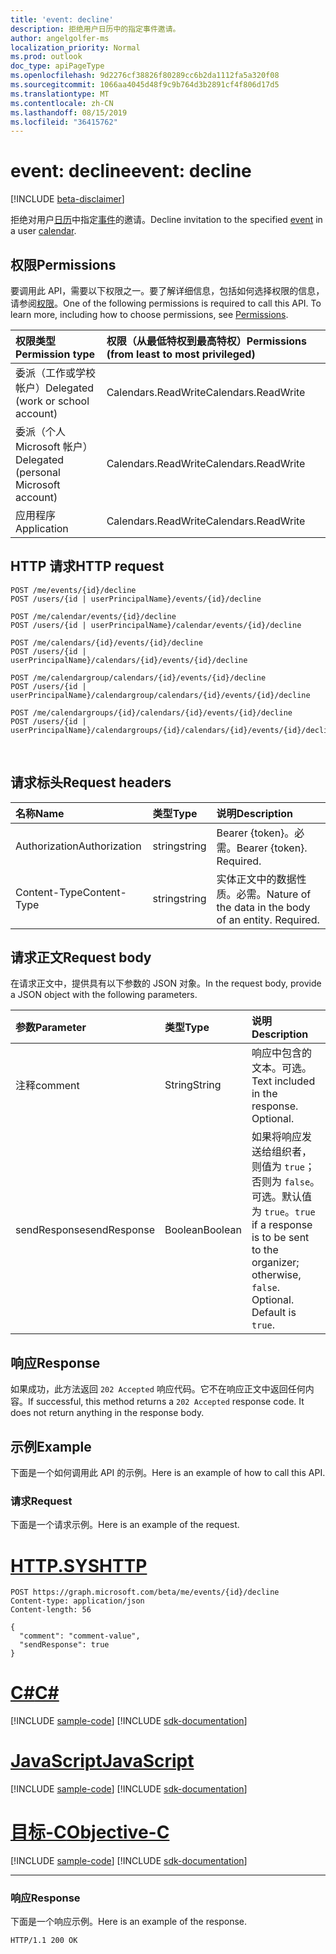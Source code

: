 ```yaml
---
title: 'event: decline'
description: 拒绝用户日历中的指定事件邀请。
author: angelgolfer-ms
localization_priority: Normal
ms.prod: outlook
doc_type: apiPageType
ms.openlocfilehash: 9d2276cf38826f80289cc6b2da1112fa5a320f08
ms.sourcegitcommit: 1066aa4045d48f9c9b764d3b2891cf4f806d17d5
ms.translationtype: MT
ms.contentlocale: zh-CN
ms.lasthandoff: 08/15/2019
ms.locfileid: "36415762"
---
```

# <a name="event-decline"></a><span data-ttu-id="987c7-103">event: decline</span><span class="sxs-lookup"><span data-stu-id="987c7-103">event: decline</span></span>

[!INCLUDE [beta-disclaimer](../../includes/beta-disclaimer.md)]

<span data-ttu-id="987c7-104">拒绝对用户[日历](../resources/calendar.md)中指定[事件](../resources/event.md)的邀请。</span><span class="sxs-lookup"><span data-stu-id="987c7-104">Decline invitation to the specified [event](../resources/event.md) in a user [calendar](../resources/calendar.md).</span></span>

## <a name="permissions"></a><span data-ttu-id="987c7-105">权限</span><span class="sxs-lookup"><span data-stu-id="987c7-105">Permissions</span></span>
<span data-ttu-id="987c7-p101">要调用此 API，需要以下权限之一。要了解详细信息，包括如何选择权限的信息，请参阅[权限](/graph/permissions-reference)。</span><span class="sxs-lookup"><span data-stu-id="987c7-p101">One of the following permissions is required to call this API. To learn more, including how to choose permissions, see [Permissions](/graph/permissions-reference).</span></span>

|<span data-ttu-id="987c7-108">权限类型</span><span class="sxs-lookup"><span data-stu-id="987c7-108">Permission type</span></span>      | <span data-ttu-id="987c7-109">权限（从最低特权到最高特权）</span><span class="sxs-lookup"><span data-stu-id="987c7-109">Permissions (from least to most privileged)</span></span>              |
|:--------------------|:---------------------------------------------------------|
|<span data-ttu-id="987c7-110">委派（工作或学校帐户）</span><span class="sxs-lookup"><span data-stu-id="987c7-110">Delegated (work or school account)</span></span> | <span data-ttu-id="987c7-111">Calendars.ReadWrite</span><span class="sxs-lookup"><span data-stu-id="987c7-111">Calendars.ReadWrite</span></span>    |
|<span data-ttu-id="987c7-112">委派（个人 Microsoft 帐户）</span><span class="sxs-lookup"><span data-stu-id="987c7-112">Delegated (personal Microsoft account)</span></span> | <span data-ttu-id="987c7-113">Calendars.ReadWrite</span><span class="sxs-lookup"><span data-stu-id="987c7-113">Calendars.ReadWrite</span></span>    |
|<span data-ttu-id="987c7-114">应用程序</span><span class="sxs-lookup"><span data-stu-id="987c7-114">Application</span></span> | <span data-ttu-id="987c7-115">Calendars.ReadWrite</span><span class="sxs-lookup"><span data-stu-id="987c7-115">Calendars.ReadWrite</span></span> |

## <a name="http-request"></a><span data-ttu-id="987c7-116">HTTP 请求</span><span class="sxs-lookup"><span data-stu-id="987c7-116">HTTP request</span></span>

<!-- { "blockType": "ignored" } -->

```http
POST /me/events/{id}/decline
POST /users/{id | userPrincipalName}/events/{id}/decline

POST /me/calendar/events/{id}/decline
POST /users/{id | userPrincipalName}/calendar/events/{id}/decline

POST /me/calendars/{id}/events/{id}/decline
POST /users/{id | userPrincipalName}/calendars/{id}/events/{id}/decline

POST /me/calendargroup/calendars/{id}/events/{id}/decline
POST /users/{id | userPrincipalName}/calendargroup/calendars/{id}/events/{id}/decline

POST /me/calendargroups/{id}/calendars/{id}/events/{id}/decline
POST /users/{id | userPrincipalName}/calendargroups/{id}/calendars/{id}/events/{id}/decline
```

<br/>

## <a name="request-headers"></a><span data-ttu-id="987c7-117">请求标头</span><span class="sxs-lookup"><span data-stu-id="987c7-117">Request headers</span></span>

| <span data-ttu-id="987c7-118">名称</span><span class="sxs-lookup"><span data-stu-id="987c7-118">Name</span></span>       | <span data-ttu-id="987c7-119">类型</span><span class="sxs-lookup"><span data-stu-id="987c7-119">Type</span></span> | <span data-ttu-id="987c7-120">说明</span><span class="sxs-lookup"><span data-stu-id="987c7-120">Description</span></span>|
|:---------------|:--------|:----------|
| <span data-ttu-id="987c7-121">Authorization</span><span class="sxs-lookup"><span data-stu-id="987c7-121">Authorization</span></span>  | <span data-ttu-id="987c7-122">string</span><span class="sxs-lookup"><span data-stu-id="987c7-122">string</span></span>  | <span data-ttu-id="987c7-p102">Bearer {token}。必需。</span><span class="sxs-lookup"><span data-stu-id="987c7-p102">Bearer {token}. Required.</span></span> |
| <span data-ttu-id="987c7-125">Content-Type</span><span class="sxs-lookup"><span data-stu-id="987c7-125">Content-Type</span></span> | <span data-ttu-id="987c7-126">string</span><span class="sxs-lookup"><span data-stu-id="987c7-126">string</span></span>  | <span data-ttu-id="987c7-p103">实体正文中的数据性质。必需。</span><span class="sxs-lookup"><span data-stu-id="987c7-p103">Nature of the data in the body of an entity. Required.</span></span> |

## <a name="request-body"></a><span data-ttu-id="987c7-129">请求正文</span><span class="sxs-lookup"><span data-stu-id="987c7-129">Request body</span></span>

<span data-ttu-id="987c7-130">在请求正文中，提供具有以下参数的 JSON 对象。</span><span class="sxs-lookup"><span data-stu-id="987c7-130">In the request body, provide a JSON object with the following parameters.</span></span>

| <span data-ttu-id="987c7-131">参数</span><span class="sxs-lookup"><span data-stu-id="987c7-131">Parameter</span></span>    | <span data-ttu-id="987c7-132">类型</span><span class="sxs-lookup"><span data-stu-id="987c7-132">Type</span></span>   |<span data-ttu-id="987c7-133">说明</span><span class="sxs-lookup"><span data-stu-id="987c7-133">Description</span></span>|
|:---------------|:--------|:----------|
|<span data-ttu-id="987c7-134">注释</span><span class="sxs-lookup"><span data-stu-id="987c7-134">comment</span></span>|<span data-ttu-id="987c7-135">String</span><span class="sxs-lookup"><span data-stu-id="987c7-135">String</span></span>|<span data-ttu-id="987c7-p104">响应中包含的文本。可选。</span><span class="sxs-lookup"><span data-stu-id="987c7-p104">Text included in the response. Optional.</span></span>|
|<span data-ttu-id="987c7-138">sendResponse</span><span class="sxs-lookup"><span data-stu-id="987c7-138">sendResponse</span></span>|<span data-ttu-id="987c7-139">Boolean</span><span class="sxs-lookup"><span data-stu-id="987c7-139">Boolean</span></span>|<span data-ttu-id="987c7-p105">如果将响应发送给组织者，则值为 `true`；否则为 `false`。可选。默认值为 `true`。</span><span class="sxs-lookup"><span data-stu-id="987c7-p105">`true` if a response is to be sent to the organizer; otherwise, `false`. Optional. Default is `true`.</span></span>|

## <a name="response"></a><span data-ttu-id="987c7-143">响应</span><span class="sxs-lookup"><span data-stu-id="987c7-143">Response</span></span>

<span data-ttu-id="987c7-p106">如果成功，此方法返回 `202 Accepted` 响应代码。它不在响应正文中返回任何内容。</span><span class="sxs-lookup"><span data-stu-id="987c7-p106">If successful, this method returns a `202 Accepted` response code. It does not return anything in the response body.</span></span>

## <a name="example"></a><span data-ttu-id="987c7-146">示例</span><span class="sxs-lookup"><span data-stu-id="987c7-146">Example</span></span>

<span data-ttu-id="987c7-147">下面是一个如何调用此 API 的示例。</span><span class="sxs-lookup"><span data-stu-id="987c7-147">Here is an example of how to call this API.</span></span>

### <a name="request"></a><span data-ttu-id="987c7-148">请求</span><span class="sxs-lookup"><span data-stu-id="987c7-148">Request</span></span>

<span data-ttu-id="987c7-149">下面是一个请求示例。</span><span class="sxs-lookup"><span data-stu-id="987c7-149">Here is an example of the request.</span></span>


# <a name="httptabhttp"></a>[<span data-ttu-id="987c7-150">HTTP.SYS</span><span class="sxs-lookup"><span data-stu-id="987c7-150">HTTP</span></span>](#tab/http)
<!-- {
  "blockType": "request",
  "name": "event_decline"
}-->

```http
POST https://graph.microsoft.com/beta/me/events/{id}/decline
Content-type: application/json
Content-length: 56

{
  "comment": "comment-value",
  "sendResponse": true
}
```
# <a name="ctabcsharp"></a>[<span data-ttu-id="987c7-151">C#</span><span class="sxs-lookup"><span data-stu-id="987c7-151">C#</span></span>](#tab/csharp)
[!INCLUDE [sample-code](../includes/snippets/csharp/event-decline-csharp-snippets.md)]
[!INCLUDE [sdk-documentation](../includes/snippets/snippets-sdk-documentation-link.md)]

# <a name="javascripttabjavascript"></a>[<span data-ttu-id="987c7-152">JavaScript</span><span class="sxs-lookup"><span data-stu-id="987c7-152">JavaScript</span></span>](#tab/javascript)
[!INCLUDE [sample-code](../includes/snippets/javascript/event-decline-javascript-snippets.md)]
[!INCLUDE [sdk-documentation](../includes/snippets/snippets-sdk-documentation-link.md)]

# <a name="objective-ctabobjc"></a>[<span data-ttu-id="987c7-153">目标-C</span><span class="sxs-lookup"><span data-stu-id="987c7-153">Objective-C</span></span>](#tab/objc)
[!INCLUDE [sample-code](../includes/snippets/objc/event-decline-objc-snippets.md)]
[!INCLUDE [sdk-documentation](../includes/snippets/snippets-sdk-documentation-link.md)]

---


### <a name="response"></a><span data-ttu-id="987c7-154">响应</span><span class="sxs-lookup"><span data-stu-id="987c7-154">Response</span></span>

<span data-ttu-id="987c7-155">下面是一个响应示例。</span><span class="sxs-lookup"><span data-stu-id="987c7-155">Here is an example of the response.</span></span>

<!-- {
  "blockType": "response",
  "truncated": true
} -->

```http
HTTP/1.1 200 OK
```

<!-- uuid: 8fcb5dbc-d5aa-4681-8e31-b001d5168d79
2015-10-25 14:57:30 UTC -->
<!--
{
  "type": "#page.annotation",
  "description": "event: decline",
  "keywords": "",
  "section": "documentation",
  "tocPath": "",
  "suppressions": [
  ]
}
-->
